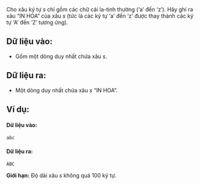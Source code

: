 Cho xâu ký tự $s$ chỉ gồm các chữ cái la-tinh thường (‘a’ đến ‘z’). Hãy ghi ra xâu “IN HOA” của xâu $s$ (tức là các ký tự ‘a’ đến ‘z’ được thay thành các ký tự ‘A’ đến ‘Z’ tương ứng).

## Dữ liệu vào:
- Gồm một dòng duy nhất chứa xâu $s$.

## Dữ liệu ra:
- Một dòng duy nhất chứa xâu $s$ “IN HOA”.

## Ví dụ:
#### Dữ liệu vào:
```
abc
```

#### Dữ liệu ra:
```
ABC
```

**Giới hạn:** Độ dài xâu $s$ không quá $100$ ký tự.